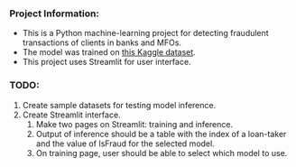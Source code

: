 ### Project Information:
* This is a Python machine-learning project for detecting fraudulent transactions of clients in banks and MFOs.
* The model was trained on [this Kaggle dataset](https://www.kaggle.com/datasets/ayushkumarnamdeo/dataset-for-bank-loan-fraud-detection-system).
* This project uses Streamlit for user interface.

### TODO:
1. Create sample datasets for testing model inference.
2. Create Streamlit interface.
    1. Make two pages on Streamlit: training and inference.
    2. Output of inference should be a table with the index of a loan-taker and the value of IsFraud for the selected model.
    3. On training page, user should be able to select which model to use.